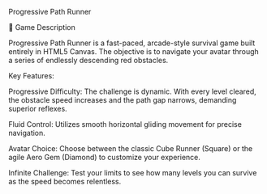 Progressive Path Runner

🚀 Game Description

Progressive Path Runner is a fast-paced, arcade-style survival game built entirely in HTML5 Canvas. The objective is to navigate your avatar through a series of endlessly descending red obstacles.

Key Features:

Progressive Difficulty: The challenge is dynamic. With every level cleared, the obstacle speed increases and the path gap narrows, demanding superior reflexes.

Fluid Control: Utilizes smooth horizontal gliding movement for precise navigation.

Avatar Choice: Choose between the classic Cube Runner (Square) or the agile Aero Gem (Diamond) to customize your experience.

Infinite Challenge: Test your limits to see how many levels you can survive as the speed becomes relentless.